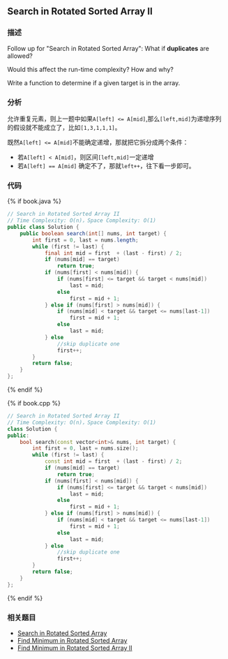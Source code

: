 ## Search in Rotated Sorted Array II


### 描述

Follow up for "Search in Rotated Sorted Array": What if **duplicates** are allowed?

Would this affect the run-time complexity? How and why?

Write a function to determine if a given target is in the array.


### 分析

允许重复元素，则上一题中如果`A[left] <= A[mid]`,那么`[left,mid]`为递增序列的假设就不能成立了，比如`[1,3,1,1,1]`。

既然`A[left] <= A[mid]`不能确定递增，那就把它拆分成两个条件：

* 若`A[left] < A[mid]`，则区间`[left,mid]`一定递增
* 若`A[left] == A[mid]` 确定不了，那就`left++`，往下看一步即可。


### 代码

{% if book.java %}
```java
// Search in Rotated Sorted Array II
// Time Complexity: O(n)，Space Complexity: O(1)
public class Solution {
    public boolean search(int[] nums, int target) {
        int first = 0, last = nums.length;
        while (first != last) {
            final int mid = first  + (last - first) / 2;
            if (nums[mid] == target)
                return true;
            if (nums[first] < nums[mid]) {
                if (nums[first] <= target && target < nums[mid])
                    last = mid;
                else
                    first = mid + 1;
            } else if (nums[first] > nums[mid]) {
                if (nums[mid] < target && target <= nums[last-1])
                    first = mid + 1;
                else
                    last = mid;
            } else
                //skip duplicate one
                first++;
        }
        return false;
    }
};
```
{% endif %}


{% if book.cpp %}
```cpp
// Search in Rotated Sorted Array II
// Time Complexity: O(n)，Space Complexity: O(1)
class Solution {
public:
    bool search(const vector<int>& nums, int target) {
        int first = 0, last = nums.size();
        while (first != last) {
            const int mid = first  + (last - first) / 2;
            if (nums[mid] == target)
                return true;
            if (nums[first] < nums[mid]) {
                if (nums[first] <= target && target < nums[mid])
                    last = mid;
                else
                    first = mid + 1;
            } else if (nums[first] > nums[mid]) {
                if (nums[mid] < target && target <= nums[last-1])
                    first = mid + 1;
                else
                    last = mid;
            } else
                //skip duplicate one
                first++;
        }
        return false;
    }
};
```
{% endif %}


### 相关题目

* [Search in Rotated Sorted Array](search-in-rotated-sorted-array.md)
* [Find Minimum in Rotated Sorted Array](find-minimum-in-rotated-sorted-array.md)
* [Find Minimum in Rotated Sorted Array II](find-minimum-in-rotated-sorted-array-ii.md)
